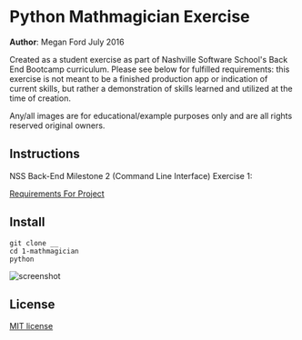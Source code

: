 # Python Mathmagician Exercise

**Author**: Megan Ford July 2016 


Created as a student exercise as part of Nashville Software School's Back End Bootcamp curriculum. Please see below for fulfilled requirements: this exercise is not meant to be a finished production app or indication of current skills, but rather a demonstration of skills learned and utilized at the time of creation.


Any/all images are for educational/example purposes only and are all rights reserved original owners. 


## Instructions


NSS Back-End Milestone 2 (Command Line Interface) Exercise 1: 


[Requirements For Project](https://github.com/nashville-software-school/python-milestones/blob/master/02-command-line-applications/exercises/CLI_MATHMAGICIAN.md)



## Install


``` 
git clone __
cd 1-mathmagician
python
```

![screenshot]()


## License 


[MIT license](LICENSE.md)

